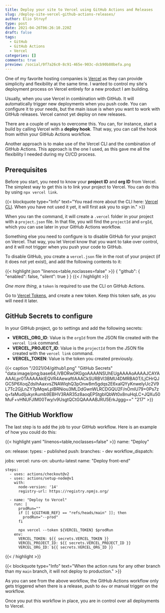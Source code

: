 ```yaml
---
title: Deploy your site to Vercel using GitHub Actions and Releases
slug: /deploy-site-vercel-github-actions-releases/
author: Elio Struyf
type: post
date: 2021-04-26T06:26:10.220Z
draft: false
tags:
  - GitHub
  - GitHub Actions
  - Vercel
categories: []
comments: true
preview: /social/0f7a26c0-8c91-465e-903c-dcb90b80befa.png
---
```


One of my favorite hosting companies is [Vercel](https://vercel.com/) as they can provide simplicity and flexibility at the same time. I wanted to control my site's deployment process on Vercel entirely for a new product I am building.

Usually, when you use Vercel in combination with GitHub. It will automatically trigger new deployments when you push code. You can configure it to your needs, but the main issue is when you want to work with GitHub releases. Vercel cannot yet deploy on new releases. 

There are a couple of ways to overcome this. You can, for instance, start a build by calling Vercel with a **deploy hook**. That way, you can call the hook from within your GitHub Actions workflow.

Another approach is to make use of the Vercel CLI and the combination of GitHub Actions. This approach is the one I used, as this gave me all the flexibility I needed during my CI/CD process.

## Prerequisites

Before you start, you need to know your **project ID** and **org ID** from Vercel. The simplest way to get this is to link your project to Vercel. You can do this by using `npx vercel link`.

{{< blockquote type="Info" text="You read more about the CLI here: [Vercel CLI](https://vercel.com/docs/cli). When you have not used it yet, it will first ask you to sign in." >}}

When you ran the command, it will create a `.vercel` folder in your project with a `project.json` file. In that file, you will find the `projectId` and `orgId`, which you can use later in your GitHub Actions workflow.

Something else you need to configure is to disable GitHub for your project on Vercel. That way, you let Vercel know that you want to take over control, and it will not trigger when you push your code to GitHub. 

To disable GitHub, you create a `vercel.json` file in the root of your project (if it does not yet exist), and add the following contents to it:

{{< highlight json "linenos=table,noclasses=false" >}}
{
  "github": {
    "enabled": false,
    "silent": true
  }
}
{{< / highlight >}}

*One more thing*, a `token` is required to use the CLI on GitHub Actions. 

Go to [Vercel Tokens](https://vercel.com/account/tokens), and create a new token. Keep this token safe, as you will need it later.

## GitHub Secrets to configure

In your GitHub project, go to settings and add the following secrets:

- **VERCEL_ORG_ID**: Value is the `orgId` from the JSON file created with the `vercel link` command.
- **VERCEL_PROJECT_ID**: Value is the `projectId` from the JSON file created with the `vercel link` command.
- **VERCEL_TOKEN**: Value is the token you created previously.

{{< caption "/2021/04/github1.png" "GitHub Secrets"  "data:image/png;base64,iVBORw0KGgoAAAANSUhEUgAAAAoAAAAJCAYAAAALpr0TAAAAAklEQVR4AewaftIAAACkSURBVI3BMU4DMRBA0T/LjCHrQJGC5P6XoqZdsIhAaxvsZNAWlqhQ3pOnw8m5gdqs2E6xaIQYyKnweIyUc2V9L7Tc2GjLnZY7pMqwLplBRNiou3MLDdGwnWLRCDGQU2F/nOmlU79+0Ps7zq+faMudljukyrAumb9EBHV3RAR35z8aoqEPStgbIQbWt0x8nuHqLC+JQXu50MuF+vHNUFJlM00Twy/v9UsgtQCtGQAAAABJRU5ErkJggg==" "217" >}}

## The GitHub Workflow

The last step is to add the job to your GitHub workflow. Here is an example of how you could do this:

{{< highlight yaml "linenos=table,noclasses=false" >}}
name: "Deploy"

on:
  release:
    types:
      - published
  push:
    branches:
      - dev
  workflow_dispatch:

jobs:
  vercel: 
    runs-on: ubuntu-latest
    name: "Deploy front-end"
    
    steps:
      - uses: actions/checkout@v2
      - uses: actions/setup-node@v1
        with:
          node-version: '14'
          registry-url: https://registry.npmjs.org/

      - name: "Deploy to Vercel"
        run: |
          prodRun=""
          if [[ ${GITHUB_REF} == "refs/heads/main" ]]; then
            prodRun="--prod"
          fi

          npx vercel --token ${VERCEL_TOKEN} $prodRun
        env:
          VERCEL_TOKEN: ${{ secrets.VERCEL_TOKEN }}
          VERCEL_PROJECT_ID: ${{ secrets.VERCEL_PROJECT_ID }}
          VERCEL_ORG_ID: ${{ secrets.VERCEL_ORG_ID }}
{{< / highlight >}}

{{< blockquote type="Info" text="When the action runs for any other branch than my `main` branch, it will not deploy to production." >}}

As you can see from the above workflow, the GitHub Actions workflow only gets triggered when there is a release, push to `dev` or manual trigger on the workflow.

Once you put this workflow in place, you are in control over all deployments to Vercel. 